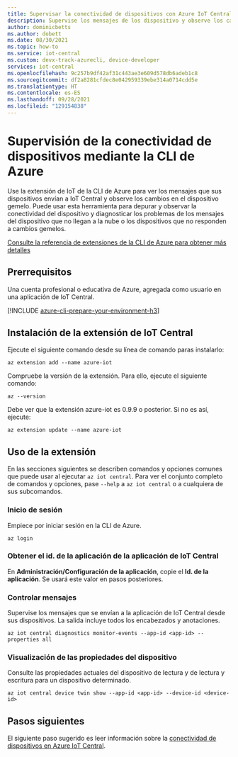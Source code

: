 ```yaml
---
title: Supervisar la conectividad de dispositivos con Azure IoT Central Explorer
description: Supervise los mensajes de los dispositivo y observe los cambios de los dispositivos gemelos mediante la CLI de IoT Central Explorer.
author: dominicbetts
ms.author: dobett
ms.date: 08/30/2021
ms.topic: how-to
ms.service: iot-central
ms.custom: devx-track-azurecli, device-developer
services: iot-central
ms.openlocfilehash: 9c257b9df42af31c443ae3e609d578db6adeb1c8
ms.sourcegitcommit: df2a8281cfdec8e042959339ebe314a0714cdd5e
ms.translationtype: HT
ms.contentlocale: es-ES
ms.lasthandoff: 09/28/2021
ms.locfileid: "129154838"
---
```

# <a name="monitor-device-connectivity-using-azure-cli"></a>Supervisión de la conectividad de dispositivos mediante la CLI de Azure

Use la extensión de IoT de la CLI de Azure para ver los mensajes que sus dispositivos envían a IoT Central y observe los cambios en el dispositivo gemelo. Puede usar esta herramienta para depurar y observar la conectividad del dispositivo y diagnosticar los problemas de los mensajes del dispositivo que no llegan a la nube o los dispositivos que no responden a cambios gemelos.

[Consulte la referencia de extensiones de la CLI de Azure para obtener más detalles](/cli/azure/iot/central)

## <a name="prerequisites"></a>Prerrequisitos

Una cuenta profesional o educativa de Azure, agregada como usuario en una aplicación de IoT Central.

[!INCLUDE [azure-cli-prepare-your-environment-h3](../../../includes/azure-cli-prepare-your-environment-h3.md)]

## <a name="install-the-iot-central-extension"></a>Instalación de la extensión de IoT Central

Ejecute el siguiente comando desde su línea de comando paras instalarlo:

```azurecli
az extension add --name azure-iot
```

Compruebe la versión de la extensión. Para ello, ejecute el siguiente comando:

```azurecli
az --version
```

Debe ver que la extensión azure-iot es 0.9.9 o posterior. Si no es así, ejecute:

```azurecli
az extension update --name azure-iot
```

## <a name="using-the-extension"></a>Uso de la extensión

En las secciones siguientes se describen comandos y opciones comunes que puede usar al ejecutar `az iot central`. Para ver el conjunto completo de comandos y opciones, pase `--help` a `az iot central` o a cualquiera de sus subcomandos.

### <a name="login"></a>Inicio de sesión

Empiece por iniciar sesión en la CLI de Azure. 

```azurecli
az login
```

### <a name="get-the-application-id-of-your-iot-central-app"></a>Obtener el id. de la aplicación de la aplicación de IoT Central
En **Administración/Configuración de la aplicación**, copie el **Id. de la aplicación**. Se usará este valor en pasos posteriores.

### <a name="monitor-messages"></a>Controlar mensajes
Supervise los mensajes que se envían a la aplicación de IoT Central desde sus dispositivos. La salida incluye todos los encabezados y anotaciones.

```azurecli
az iot central diagnostics monitor-events --app-id <app-id> --properties all
```

### <a name="view-device-properties"></a>Visualización de las propiedades del dispositivo
Consulte las propiedades actuales del dispositivo de lectura y de lectura y escritura para un dispositivo determinado.

```azurecli
az iot central device twin show --app-id <app-id> --device-id <device-id>
```

## <a name="next-steps"></a>Pasos siguientes

El siguiente paso sugerido es leer información sobre la [conectividad de dispositivos en Azure IoT Central](./concepts-get-connected.md).